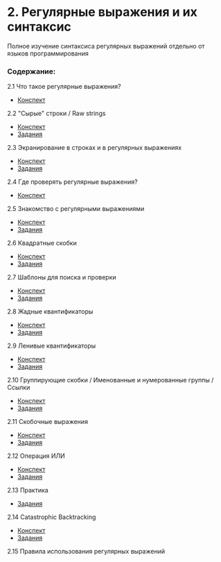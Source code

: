 # 2. Регулярные выражения и их синтаксис
Полное изучение синтаксиса регулярных выражений отдельно от языков программирования

### Содержание:
2.1 Что такое регулярные выражения?
+ [Конспект](https://github.com/KIMdaniiell/System-Software-Course/blob/main/Regular%20expressions%20in%20Python/Regex%20%26%20syntax/2.1%20notes.md)

2.2 "Сырые" строки / Raw strings
+ [Конспект](https://github.com/KIMdaniiell/System-Software-Course/blob/main/Regular%20expressions%20in%20Python/Regex%20%26%20syntax/2.2%20notes.md)
+ [Задания](https://github.com/KIMdaniiell/System-Software-Course/blob/main/Regular%20expressions%20in%20Python/Regex%20%26%20syntax/Tasks/2.2.py)

2.3 Экранирование в строках и в регулярных выражениях
+ [Конспект](https://github.com/KIMdaniiell/System-Software-Course/blob/main/Regular%20expressions%20in%20Python/Regex%20%26%20syntax/2.3%20notes.md)
+ [Задания](https://github.com/KIMdaniiell/System-Software-Course/blob/main/Regular%20expressions%20in%20Python/Regex%20%26%20syntax/Tasks/2.3.py)

2.4 Где проверять регулярные выражения?
+ [Конспект](https://github.com/KIMdaniiell/System-Software-Course/blob/main/Regular%20expressions%20in%20Python/Regex%20%26%20syntax/2.4%20notes.md)
  
2.5 Знакомство с регулярными выражениями
+ [Конспект](https://github.com/KIMdaniiell/System-Software-Course/blob/main/Regular%20expressions%20in%20Python/Regex%20%26%20syntax/2.5%20notes.md)
+ [Задания](https://github.com/KIMdaniiell/System-Software-Course/blob/main/Regular%20expressions%20in%20Python/Regex%20%26%20syntax/Tasks/2.5.py)
  
2.6 Квадратные скобки
+ [Конспект](https://github.com/KIMdaniiell/System-Software-Course/blob/main/Regular%20expressions%20in%20Python/Regex%20%26%20syntax/2.6%20notes.md)
+ [Задания](https://github.com/KIMdaniiell/System-Software-Course/blob/main/Regular%20expressions%20in%20Python/Regex%20%26%20syntax/Tasks/2.6.py)
  
2.7 Шаблоны для поиска и проверки
+ [Конспект](https://github.com/KIMdaniiell/System-Software-Course/blob/main/Regular%20expressions%20in%20Python/Regex%20%26%20syntax/2.7%20notes.md)
+ [Задания](https://github.com/KIMdaniiell/System-Software-Course/blob/main/Regular%20expressions%20in%20Python/Regex%20%26%20syntax/Tasks/2.7.py)
  
2.8 Жадные квантификаторы
+ [Конспект](https://github.com/KIMdaniiell/System-Software-Course/blob/main/Regular%20expressions%20in%20Python/Regex%20%26%20syntax/2.8%20notes.md)
+ [Задания](https://github.com/KIMdaniiell/System-Software-Course/blob/main/Regular%20expressions%20in%20Python/Regex%20%26%20syntax/Tasks/2.8.py)
  
2.9 Ленивые квантификаторы
+ [Конспект](https://github.com/KIMdaniiell/System-Software-Course/blob/main/Regular%20expressions%20in%20Python/Regex%20%26%20syntax/2.9%20notes.md)
+ [Задания](https://github.com/KIMdaniiell/System-Software-Course/blob/main/Regular%20expressions%20in%20Python/Regex%20%26%20syntax/Tasks/2.9.py)
  
2.10 Группирующие скобки / Именованные и нумерованные группы / Ссылки
+ [Конспект](https://github.com/KIMdaniiell/System-Software-Course/blob/main/Regular%20expressions%20in%20Python/Regex%20%26%20syntax/2.10%20notes.md)
+ [Задания](https://github.com/KIMdaniiell/System-Software-Course/blob/main/Regular%20expressions%20in%20Python/Regex%20%26%20syntax/Tasks/2.10.py)
 
2.11 Скобочные выражения
+ [Конспект](https://github.com/KIMdaniiell/System-Software-Course/blob/main/Regular%20expressions%20in%20Python/Regex%20%26%20syntax/2.11%20notes.md)
+ [Задания](https://github.com/KIMdaniiell/System-Software-Course/blob/main/Regular%20expressions%20in%20Python/Regex%20%26%20syntax/Tasks/2.11.py)
 
2.12 Операция ИЛИ
+ [Конспект](https://github.com/KIMdaniiell/System-Software-Course/blob/main/Regular%20expressions%20in%20Python/Regex%20%26%20syntax/2.12%20notes.md)
+ [Задания](https://github.com/KIMdaniiell/System-Software-Course/blob/main/Regular%20expressions%20in%20Python/Regex%20%26%20syntax/Tasks/2.12.py)
 
2.13 Практика
+ [Задания](https://github.com/KIMdaniiell/System-Software-Course/blob/main/Regular%20expressions%20in%20Python/Regex%20%26%20syntax/Tasks/2.13.py)

2.14 Catastrophic Backtracking
+ [Конспект](https://github.com/KIMdaniiell/System-Software-Course/blob/main/Regular%20expressions%20in%20Python/Regex%20%26%20syntax/2.14%20notes.md)
+ [Задания](https://github.com/KIMdaniiell/System-Software-Course/blob/main/Regular%20expressions%20in%20Python/Regex%20%26%20syntax/Tasks/2.14.py)

2.15 Правила использования регулярных выражений
